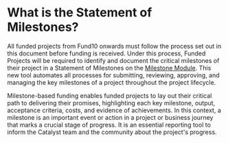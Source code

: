 # **What is the Statement of Milestones?**
All funded projects from Fund10 onwards must follow the process set out in this document before funding is received. Under this process, Funded Projects will be required to identify and document the critical milestones of their project in a Statement of Milestones on the [Milestone Module](https://milestones.projectcatalyst.io/). This new tool automates all processes for submitting, reviewing, approving, and managing the key milestones of a project throughout the project lifecycle. 

Milestone-based funding enables funded projects to lay out their critical path to delivering their promises, highlighting each key milestone, output, acceptance criteria, costs, and evidence of achievements. In this context, a milestone is an important event or action in a project or business journey that marks a crucial stage of progress. It is an essential reporting tool to inform the Catalyst team and the community about the project's progress.
